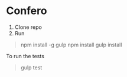 # Confero

1. Clone repo
2. Run 
> npm install -g gulp
> npm install
> gulp install

To run the tests
> gulp test